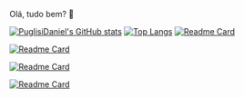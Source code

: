 Olá, tudo bem? 👋

[![PuglisiDaniel's GitHub stats](https://github-readme-stats.vercel.app/api?username=PuglisiDaniel&count_private=true&show_icons=true&theme=solarized-light)](https://github.com/PuglisiDaniel) [![Top Langs](https://github-readme-stats.vercel.app/api/top-langs/?username=PuglisiDaniel&theme=solarized-light&layout=compact)](https://github.com/PuglisiDaniel?tab=repositories)
[![Readme Card](https://github-readme-stats.vercel.app/api/pin/?username=PuglisiDaniel&repo=Site-web-programming-class&theme=solarized-light)](https://github.com/PuglisiDaniel/Site-web-programming-class)

[![Readme Card](https://github-readme-stats.vercel.app/api/pin/?username=PuglisiDaniel&repo=ProjetosAulasJS&theme=solarized-light)](https://github.com/PuglisiDaniel/ProjetosAulasJS)

[![Readme Card](https://github-readme-stats.vercel.app/api/pin/?username=PuglisiDaniel&repo=appLanterna&theme=solarized-light)](https://github.com/PuglisiDaniel/appLanterna)

[![Readme Card](https://github-readme-stats.vercel.app/api/pin/?username=PuglisiDaniel&repo=Pagina-Responsiva-css&theme=solarized-light)](https://github.com/PuglisiDaniel/Pagina-Responsiva-css)


